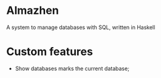 Almazhen
========

A system to manage databases with SQL, written in Haskell


Custom features
========
 * Show databases marks the current database;
 